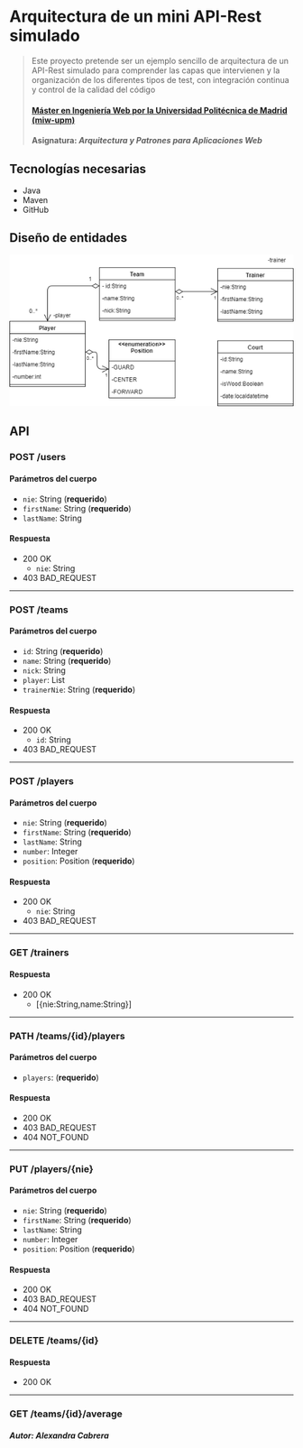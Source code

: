 ﻿# Arquitectura de un mini API-Rest simulado
> Este proyecto pretende ser un ejemplo sencillo de arquitectura de un API-Rest simulado para comprender las capas que intervienen y la organización de los diferentes tipos de test, con integración continua y control de la calidad del código
> #### [Máster en Ingeniería Web por la Universidad Politécnica de Madrid (miw-upm)](http://miw.etsisi.upm.es)
> #### Asignatura: *Arquitectura y Patrones para Aplicaciones Web*

## Tecnologías necesarias
* Java
* Maven
* GitHub

## Diseño de entidades
![themes-entities-class-diagram](https://github.com/AlexandraCabreraLituma/APAW-ECP2-AlexandraCabrera/blob/master/AlexandraCabreraUml.png)

## API
### POST /users
#### Parámetros del cuerpo
- `nie`: String (**requerido**)
- `firstName`: String (**requerido**)
- `lastName`: String

#### Respuesta
- 200 OK
  - `nie`: String
- 403 BAD_REQUEST

---

### POST /teams
#### Parámetros del cuerpo
- `id`: String (**requerido**)
- `name`: String (**requerido**)
- `nick`: String
- `player`: List<player>
- `trainerNie`: String (**requerido**)

#### Respuesta
- 200 OK
  - `id`: String
- 403 BAD_REQUEST

---

### POST /players
#### Parámetros del cuerpo
- `nie`: String (**requerido**)
- `firstName`: String (**requerido**)
- `lastName`: String
- `number`: Integer
- `position`: Position (**requerido**)

#### Respuesta
- 200 OK
  - `nie`: String
- 403 BAD_REQUEST

---

### GET /trainers
#### Respuesta
- 200 OK
  - [{nie:String,name:String}]

---
### PATH /teams/{id}/players
#### Parámetros del cuerpo
- `players`: <List> (**requerido**)
#### Respuesta
- 200 OK
- 403 BAD_REQUEST
- 404 NOT_FOUND
---

### PUT /players/{nie}
#### Parámetros del cuerpo
- `nie`: String (**requerido**)
- `firstName`: String (**requerido**)
- `lastName`: String
- `number`: Integer
- `position`: Position (**requerido**)
#### Respuesta
- 200 OK
- 403 BAD_REQUEST
- 404 NOT_FOUND
---

### DELETE /teams/{id}
#### Respuesta
- 200 OK
---
### GET /teams/{id}/average

##### Autor: Alexandra Cabrera

